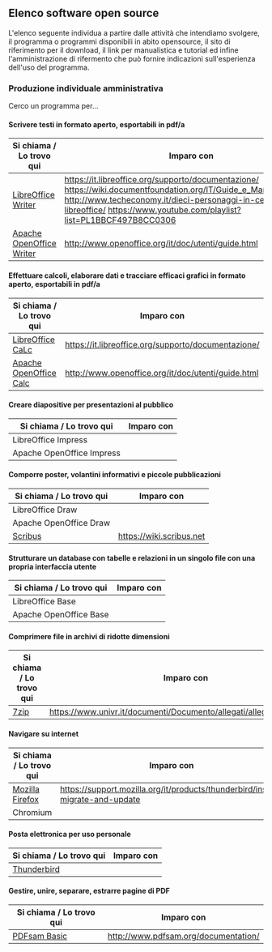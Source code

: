 ## Elenco software open source

L'elenco seguente individua a partire dalle attività che intendiamo svolgere, il programma o programmi disponibili in abito opensource, il sito di riferimento per il download, il link per manualistica e tutorial ed infine l'amministrazione di rifermento che può fornire indicazioni sull'esperienza dell'uso del programma.

### Produzione individuale amministrativa

Cerco un programma per...

#### Scrivere testi in formato aperto, esportabili in pdf/a 

Si chiama / Lo trovo qui | Imparo con
-------------------------|-----------
[LibreOffice Writer](https://www.libreoffice.org/) | https://it.libreoffice.org/supporto/documentazione/ https://wiki.documentfoundation.org/IT/Guide_e_Manuali_non_TDF http://www.techeconomy.it/dieci-personaggi-in-cerca-libreoffice/ https://www.youtube.com/playlist?list=PL1BBCF497B8CC0306
[Apache OpenOffice Writer](http://www.openoffice.org/it/) | http://www.openoffice.org/it/doc/utenti/guide.html

#### Effettuare calcoli, elaborare dati e tracciare efficaci grafici in formato aperto, esportabili in pdf/a 
Si chiama / Lo trovo qui | Imparo con
-------------------------|-----------
[LibreOffice CaLc](https://www.libreoffice.org/) | https://it.libreoffice.org/supporto/documentazione/
[Apache OpenOffice Calc](http://www.openoffice.org/it/) | http://www.openoffice.org/it/doc/utenti/guide.html

#### Creare diapositive per presentazioni al pubblico
Si chiama / Lo trovo qui | Imparo con
-------------------------|-----------
LibreOffice Impress |
Apache OpenOffice Impress |

#### Comporre poster, volantini informativi e piccole pubblicazioni
Si chiama / Lo trovo qui | Imparo con
-------------------------|-----------
LibreOffice Draw | 
Apache OpenOffice Draw |
[Scribus](https://www.scribus.net/) | https://wiki.scribus.net

#### Strutturare un database con tabelle e relazioni in un singolo file con una propria interfaccia utente
Si chiama / Lo trovo qui | Imparo con
-------------------------|-----------
LibreOffice Base | 
Apache OpenOffice Base |

#### Comprimere file in archivi di ridotte dimensioni
Si chiama / Lo trovo qui | Imparo con
-------------------------|-----------
[7zip](http://www.7-zip.org/) | https://www.univr.it/documenti/Documento/allegati/allegati493501.pdf

#### Navigare su internet
Si chiama / Lo trovo qui | Imparo con
-------------------------|-----------
[Mozilla Firefox](https://www.mozilla.org/it/) | https://support.mozilla.org/it/products/thunderbird/install-migrate-and-update
Chromium |

#### Posta elettronica per uso personale
Si chiama / Lo trovo qui | Imparo con
-------------------------|-----------
[Thunderbird](https://www.mozilla.org/it/thunderbird/) |

#### Gestire, unire, separare, estrarre pagine di PDF
Si chiama / Lo trovo qui | Imparo con
-------------------------|-----------
[PDFsam Basic](http://www.pdfsam.org) | http://www.pdfsam.org/documentation/